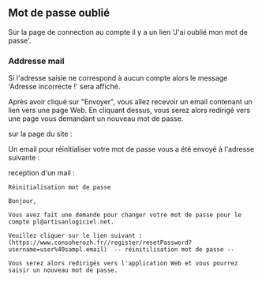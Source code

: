 
## Mot de passe oublié

Sur la page de connection au compte il y a un lien 'J'ai oublié mon mot de passe'.

### Addresse mail

Si l'adresse saisie ne correspond à aucun compte alors le message 'Adresse incorrecte !' sera affiché.

Après avoir cliqué sur "Envoyer", vous allez recevoir un email contenant un lien vers une page Web.
En cliquant dessus, vous serez alors redirigé vers une page vous demandant un nouveau mot de passe.

sur la page du site :

Un email pour réinitialiser votre mot de passe vous a été envoyé à l'adresse suivante : <adresse mail>

reception d'un mail :


    Réinitialisation mot de passe
    
    Bonjour,
    
    Vous avez fait une demande pour changer votre mot de passe pour le compte pl@artisanlogiciel.net.
    
    Veuillez cliquer sur le lien suivant :(https://www.consoherozh.fr//register/resetPassword?username=user%40sampl.email)  -- réinitilisation mot de passe --
    
    Vous serez alors redirigés vers l'application Web et vous pourrez saisir un nouveau mot de passe.


